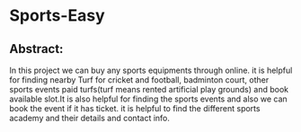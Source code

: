 # Sports-Easy

## Abstract:
In this project we can buy any sports equipments through online. it is 
helpful for finding nearby Turf for cricket and football, badminton court, other 
sports events paid turfs(turf means rented artificial play grounds) and book 
available slot.It is also helpful for finding the sports events and also we can book the event if it has ticket. it is helpful to find the different sports academy and their details and contact info.
